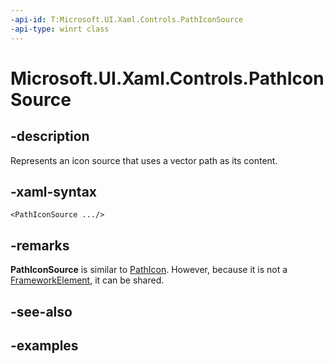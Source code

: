 ```yaml
---
-api-id: T:Microsoft.UI.Xaml.Controls.PathIconSource
-api-type: winrt class
---
```


<!-- Class syntax.
public class PathIconSource : IconSource, IconSource
-->

# Microsoft.UI.Xaml.Controls.PathIconSource

## -description

Represents an icon source that uses a vector path as its content.

## -xaml-syntax

```xaml
<PathIconSource .../>
```

## -remarks

**PathIconSource** is similar to [PathIcon](pathicon.md). However, because it is not a [FrameworkElement](../windows.ui.xaml/frameworkelement.md), it can be shared.

## -see-also

## -examples

